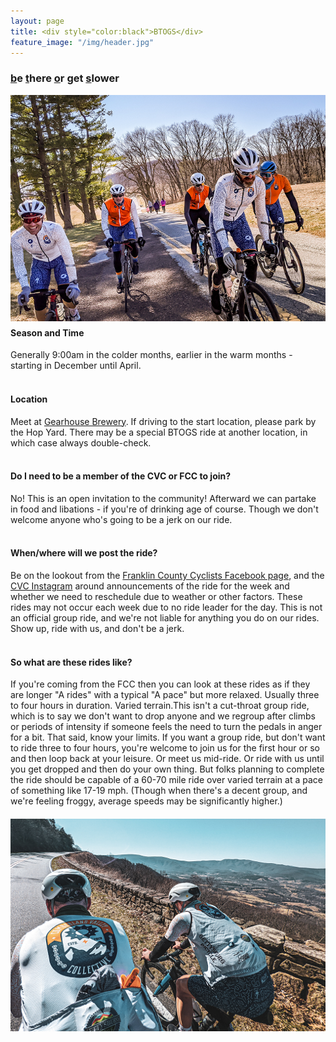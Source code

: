 ```yaml
---
layout: page
title: <div style="color:black">BTOGS</div>
feature_image: "/img/header.jpg"
---
```

<style>
        img {
            float: right;
            margin-left: 15px;
            margin-bottom: 10px;
        }
        .center-image {
            display: block;
            margin: 20px auto;
            float: none;
        }
</style>
  <h3><u>b</u>e <u>t</u>here <u>o</u>r <u>g</u>et <u>s</u>lower</h3>
  <img src="/img/btogs.png" alt="btogs pic"><br>

  <h4>Season and Time</h4> Generally 9:00am in the colder months, earlier in the warm months - starting in December until April.<br><br>
  
  <h4>Location</h4> Meet at <a href="https://maps.app.goo.gl/nkssa2k9oqX38dA26">Gearhouse Brewery</a>. If driving to the start location, please park by the Hop Yard. There may be a special BTOGS ride at another location, in which case always double-check.<br><br> 

  <h4>Do I need to be a member of the CVC or FCC to join?</h4> No! This is an open invitation to the community! Afterward we can partake in food and libations - if you're of drinking age of course. Though we don't welcome anyone who's going to be a jerk on our ride.<br><br>

  <h4>When/where will we post the ride?</h4> Be on the lookout from the <a href="https://www.facebook.com/FranklinCountyCyclists/">Franklin County Cyclists Facebook page</a>, and the <a href="https://www.instagram.com/cvc.bike">CVC Instagram</a> around announcements of the ride for the week and whether we need to reschedule due to weather or other factors. These rides may not occur each week due to no ride leader for the day. This is not an official group ride, and we're not liable for anything you do on our rides. Show up, ride with us, and don't be a jerk.<br><br>

  <h4>So what are these rides like?</h4> If you're coming from the FCC then you can look at these rides as if they are longer "A rides" with a typical "A pace" but more relaxed. Usually three to four hours in duration.  Varied terrain.This isn't a cut-throat group ride, which is to say we don't want to drop anyone and we regroup after climbs or periods of intensity if someone feels the need to turn the pedals in anger for a bit.  That said, know your limits.  If you want a group ride, but don't want to ride three to four hours, you're welcome to join us for the first hour or so and then loop back at your leisure.  Or meet us mid-ride.  Or ride with us until you get dropped and then do your own thing.  But folks planning to complete the ride should be capable of a 60-70 mile ride over varied terrain at a pace of something like 17-19 mph.  (Though when there's a decent group, and we're feeling froggy, average speeds may be significantly higher.)<br>
  <img src="/img/btogs2.png" alt="Additional BTOGS Image" class="center-image"><br>
